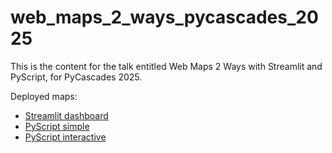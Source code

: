 # web_maps_2_ways_pycascades_2025

This is the content for the talk entitled Web Maps 2 Ways with Streamlit and PyScript, for PyCascades 2025.

Deployed maps:
- [Streamlit dashboard](https://christyheaton-web-maps-2-ways-p-streamlitstreamlit-hikes-h7ws2x.streamlit.app/)
- [PyScript simple](https://cheaton.pyscriptapps.com/pycascades-2025-simple/latest/)
- [PyScript interactive](https://cheaton.pyscriptapps.com/pycascades-2025-interactive/latest/)
